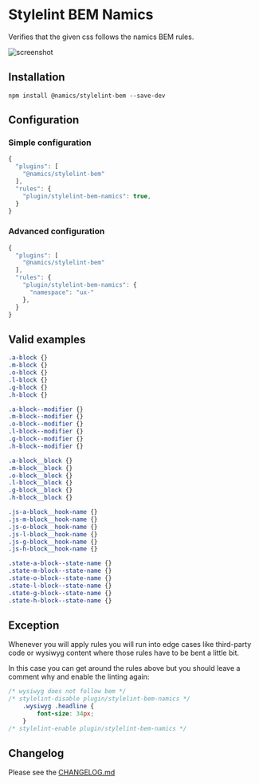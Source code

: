 # Stylelint BEM Namics

Verifies that the given css follows the namics BEM rules.

![screenshot](https://raw.githubusercontent.com/namics/stylelint-bem-namics/master/example.png)

## Installation

```
npm install @namics/stylelint-bem --save-dev
```

## Configuration

### Simple configuration
```js
{
  "plugins": [
    "@namics/stylelint-bem"
  ],
  "rules": {
    "plugin/stylelint-bem-namics": true,
  }
}
```  

### Advanced configuration
```js
{
  "plugins": [
    "@namics/stylelint-bem"
  ],
  "rules": {
    "plugin/stylelint-bem-namics": {
      "namespace": "ux-"
    },
  }
}
```  

## Valid examples

```css
.a-block {}
.m-block {}
.o-block {}
.l-block {}
.g-block {}
.h-block {}

.a-block--modifier {}
.m-block--modifier {}
.o-block--modifier {}
.l-block--modifier {}
.g-block--modifier {}
.h-block--modifier {}

.a-block__block {}
.m-block__block {}
.o-block__block {}
.l-block__block {}
.g-block__block {}
.h-block__block {}

.js-a-block__hook-name {}
.js-m-block__hook-name {}
.js-o-block__hook-name {}
.js-l-block__hook-name {}
.js-g-block__hook-name {}
.js-h-block__hook-name {}

.state-a-block--state-name {}
.state-m-block--state-name {}
.state-o-block--state-name {}
.state-l-block--state-name {}
.state-g-block--state-name {}
.state-h-block--state-name {}
```


## Exception

Whenever you will apply rules you will run into edge cases like third-party code or wysiwyg content where those rules have to be bent a little bit.

In this case you can get around the rules above but you should leave a comment why and enable
the linting again:

```css
/* wysiwyg does not follow bem */
/* stylelint-disable plugin/stylelint-bem-namics */
    .wysiwyg .headline {
        font-size: 34px;
    }
/* stylelint-enable plugin/stylelint-bem-namics */
```

## Changelog

Please see the [CHANGELOG.md](https://github.com/namics/stylelint-bem-namics/blob/master/CHANGELOG.md)
